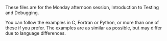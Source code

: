 These files are for the Monday afternoon session, Introduction to Testing and Debugging.

You can follow the examples in C, Fortran or Python, or more than one of these if you prefer. The examples are as similar as possible, but may differ due to language differences.

